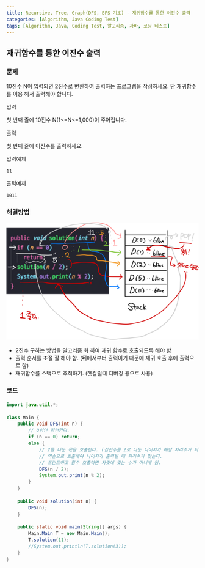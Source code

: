 ```yaml
---
title: Recursive, Tree, Graph(DFS, BFS 기초) - 재귀함수를 통한 이진수 출력
categories: [Algorithm, Java Coding Test]
tags: [Algorithm, Java, Coding Test, 알고리즘, 자바, 코딩 테스트]
---
```


## 재귀함수를 통한 이진수 출력

### 문제

10진수 N이 입력되면 2진수로 변환하여 출력하는 프로그램을 작성하세요. 단 재귀함수를 이용 해서 출력해야 합니다.

입력

첫 번째 줄에 10진수 N(1<=N<=1,000)이 주어집니다.

출력

첫 번째 줄에 이진수를 출력하세요.

입력예제
```
11
```

출력예제
```
1011
```

### 해결방법

![image](/assets/img/Algorithm/55.png)

- 2진수 구하는 방법을 알고리즘 화 하여 재귀 함수로 호출되도록 해야 함
- 출력 순서를 조절 잘 해야 함. (뒤에서부터 출력이기 때문에 재귀 호출 후에 출력으로 함)
- 재귀함수를 스택으로 추적하기. (헷갈릴때 디버깅 용으로 사용)

### 코드

```java
import java.util.*;

class Main {
    public void DFS(int n) {
        // 0이면 리턴한다.
        if (n == 0) return;
        else {
            // 2를 나눈 몫을 호출한다. (십진수를 2로 나눈 나머지가 해당 자리수가 되기 때문)
            // 역순으로 호출해야 나머지가 출력될 때 자리수가 맞는다. 
            // 프린트하고 함수 호출하면 자릿에 맞는 수가 아니게 됨.
            DFS(n / 2);
            System.out.print(n % 2);
        }
    }

    public void solution(int n) {
        DFS(n);
    }

    public static void main(String[] args) {
        Main.Main T = new Main.Main();
        T.solution(11);
        //System.out.println(T.solution(3));
    }
}

```
